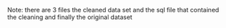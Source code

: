 Note: there are 3 files 
the cleaned data set and the sql file that contained the cleaning and finally the original dataset 

